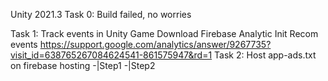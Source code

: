 Unity 2021.3
Task 0: Build failed, no worries

Task 1: Track events in Unity Game
Download Firebase Analytic Init
Recom events
https://support.google.com/analytics/answer/9267735?visit_id=638765267084624541-861575947&rd=1
Task 2: Host app-ads.txt on firebase hosting
-|Step1
-|Step2
